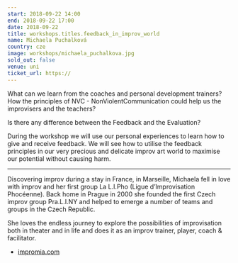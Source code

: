 ```yaml
---
start: 2018-09-22 14:00
end: 2018-09-22 17:00
date: 2018-09-22
title: workshops.titles.feedback_in_improv_world
name: Michaela Puchalková
country: cze
image: workshops/michaela_puchalkova.jpg
sold_out: false
venue: uni
ticket_url: https://
---
```


What can we learn from the coaches and personal development trainers? How the principles of NVC -
NonViolentCommunication could help us the improvisers and the teachers?

Is there any difference between the Feedback and the Evaluation?

During the workshop we will use our personal experiences to learn how to give and receive feedback.
We will see how to utilise the feedback principles in our very precious and delicate improv art world
to maximise our potential without causing harm.

---

Discovering improv during a stay in France, in Marseille, Michaela fell in love with improv and her first
group La L.I.Pho (Ligue d’Improvisation Phocéenne). Back home in Prague in 2000 she founded the first Czech
improv group Pra.L.I.NY and helped to emerge a number of teams and groups in the Czech Republic.

She loves the endless journey to explore the possibilities of improvisation both in theater and in life and
does it as an improv trainer, player, coach & facilitator. 

- [impromia.com](https://www.impromia.com/)
